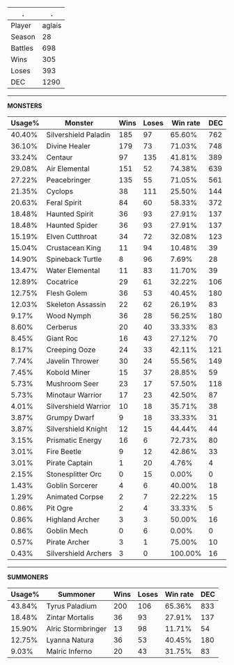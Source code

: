 .|.
|-|-
Player|aglais
Season|28
Battles|698
Wins|305
Loses|393
DEC|1290

---
**MONSTERS**

Usage%|Monster|Wins|Loses|Win rate|DEC|
-|-|-|-|-|-|
40.40%|Silvershield Paladin|185|97|65.60%|762|
36.10%|Divine Healer|179|73|71.03%|748|
33.24%|Centaur|97|135|41.81%|389|
29.08%|Air Elemental|151|52|74.38%|639|
27.22%|Peacebringer|135|55|71.05%|561|
21.35%|Cyclops|38|111|25.50%|144|
20.63%|Feral Spirit|84|60|58.33%|372|
18.48%|Haunted Spirit|36|93|27.91%|137|
18.48%|Haunted Spider|36|93|27.91%|137|
15.19%|Elven Cutthroat|34|72|32.08%|123|
15.04%|Crustacean King|11|94|10.48%|39|
14.90%|Spineback Turtle|8|96|7.69%|28|
13.47%|Water Elemental|11|83|11.70%|39|
12.89%|Cocatrice|29|61|32.22%|106|
12.75%|Flesh Golem|36|53|40.45%|180|
12.03%|Skeleton Assassin|22|62|26.19%|83|
9.17%|Wood Nymph|36|28|56.25%|180|
8.60%|Cerberus|20|40|33.33%|83|
8.45%|Giant Roc|16|43|27.12%|70|
8.17%|Creeping Ooze|24|33|42.11%|121|
7.74%|Javelin Thrower|30|24|55.56%|149|
7.45%|Kobold Miner|15|37|28.85%|59|
5.73%|Mushroom Seer|23|17|57.50%|118|
5.73%|Minotaur Warrior|17|23|42.50%|87|
4.01%|Silvershield Warrior|10|18|35.71%|38|
3.87%|Grumpy Dwarf|9|18|33.33%|31|
3.87%|Silvershield Knight|12|15|44.44%|44|
3.15%|Prismatic Energy|16|6|72.73%|80|
3.01%|Fire Beetle|9|12|42.86%|33|
3.01%|Pirate Captain|1|20|4.76%|4|
2.15%|Stonesplitter Orc|0|15|0.00%|0|
1.43%|Goblin Sorcerer|4|6|40.00%|18|
1.29%|Animated Corpse|2|7|22.22%|15|
0.86%|Pit Ogre|2|4|33.33%|5|
0.86%|Highland Archer|3|3|50.00%|16|
0.86%|Goblin Mech|0|6|0.00%|0|
0.57%|Pirate Archer|3|1|75.00%|10|
0.43%|Silvershield Archers|3|0|100.00%|16|

---
**SUMMONERS**

Usage%|Summoner|Wins|Loses|Win rate|DEC|
-|-|-|-|-|-|
43.84%|Tyrus Paladium|200|106|65.36%|833|
18.48%|Zintar Mortalis|36|93|27.91%|137|
15.90%|Alric Stormbringer|13|98|11.71%|54|
12.75%|Lyanna Natura|36|53|40.45%|180|
9.03%|Malric Inferno|20|43|31.75%|83|
